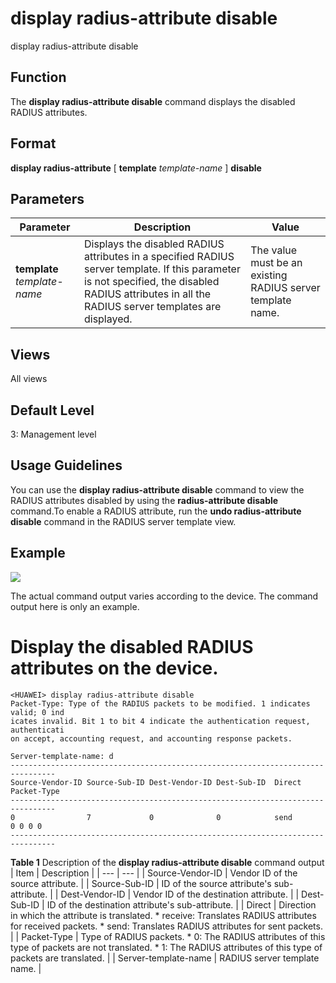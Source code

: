 display radius-attribute disable
================================

display radius-attribute disable

Function
--------



The **display radius-attribute disable** command displays the disabled RADIUS attributes.




Format
------

**display radius-attribute** [ **template** *template-name* ] **disable**


Parameters
----------

| Parameter | Description | Value |
| --- | --- | --- |
| **template** *template-name* | Displays the disabled RADIUS attributes in a specified RADIUS server template.  If this parameter is not specified, the disabled RADIUS attributes in all the RADIUS server templates are displayed. | The value must be an existing RADIUS server template name. |



Views
-----

All views


Default Level
-------------

3: Management level


Usage Guidelines
----------------

You can use the **display radius-attribute disable** command to view the RADIUS attributes disabled by using the **radius-attribute disable** command.To enable a RADIUS attribute, run the **undo radius-attribute disable** command in the RADIUS server template view.


Example
-------

![](../public_sys-resources/note_3.0-en-us.png) 

The actual command output varies according to the device. The command output here is only an example.


# Display the disabled RADIUS attributes on the device.
```
<HUAWEI> display radius-attribute disable
Packet-Type: Type of the RADIUS packets to be modified. 1 indicates valid; 0 ind
icates invalid. Bit 1 to bit 4 indicate the authentication request, authenticati
on accept, accounting request, and accounting response packets.                 
                                                                                
Server-template-name: d                                                         
--------------------------------------------------------------------------------
Source-Vendor-ID Source-Sub-ID Dest-Vendor-ID Dest-Sub-ID  Direct    Packet-Type
--------------------------------------------------------------------------------
0                7             0              0            send       0 0 0 0   
--------------------------------------------------------------------------------

```

**Table 1** Description of the **display radius-attribute disable** command output
| Item | Description |
| --- | --- |
| Source-Vendor-ID | Vendor ID of the source attribute. |
| Source-Sub-ID | ID of the source attribute's sub-attribute. |
| Dest-Vendor-ID | Vendor ID of the destination attribute. |
| Dest-Sub-ID | ID of the destination attribute's sub-attribute. |
| Direct | Direction in which the attribute is translated.   * receive: Translates RADIUS attributes for received packets. * send: Translates RADIUS attributes for sent packets. |
| Packet-Type | Type of RADIUS packets.   * 0: The RADIUS attributes of this type of packets are not translated. * 1: The RADIUS attributes of this type of packets are translated. |
| Server-template-name | RADIUS server template name. |